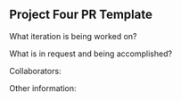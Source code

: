 ## Project Four PR Template

What iteration is being worked on?

What is in request and being accomplished?

Collaborators:

Other information:
